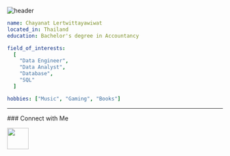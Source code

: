 ![header](https://capsule-render.vercel.app/api?text=Hi&nbsp;there,&nbsp;I'm&nbsp;Palm!🕹️&animation=fadeIn&type=waving&color=timeAuto)

```yaml
name: Chayanat Lertwittayawiwat
located_in: Thailand
education: Bachelor's degree in Accountancy

field_of_interests:
  [
    "Data Engineer",
    "Data Analyst",
    "Database",
    "SQL"
  ]

hobbies: ["Music", "Gaming", "Books"]
```


<hr class="solid">
### Connect with Me
<p></p>
<a href="https://www.linkedin.com/in/chayanatlertwit/">
  <img height="50" src="https://cdn4.iconfinder.com/data/icons/colorful-guache-social-media-logos-1/159/social-media_linkedin-512.png"/>
</a>












<!--
**chayanat-palm/chayanat-palm** is a ✨ _special_ ✨ repository because its `README.md` (this file) appears on your GitHub profile.

Here are some ideas to get you started:
### Hi there I'm Palm! ☕
- 🔭 I’m currently working on ...
- 🌱 I’m currently learning ...
- 👯 I’m looking to collaborate on ...
- 🤔 I’m looking for help with ...
- 💬 Ask me about ...
- 📫 How to reach me: ...
- 😄 Pronouns: ...
- ⚡ Fun fact: ...
-->
